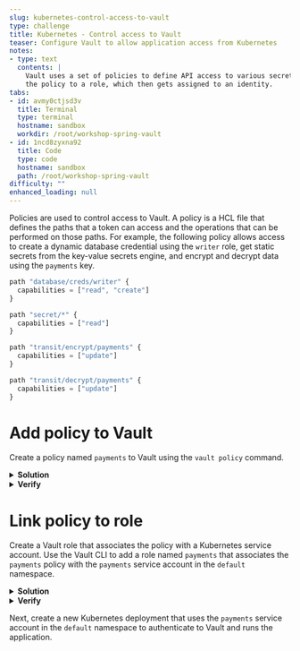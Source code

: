 ```yaml
---
slug: kubernetes-control-access-to-vault
type: challenge
title: Kubernetes - Control access to Vault
teaser: Configure Vault to allow application access from Kubernetes
notes:
- type: text
  contents: |
    Vault uses a set of policies to define API access to various secrets engines and paths. You can attach
    the policy to a role, which then gets assigned to an identity.
tabs:
- id: avmy0ctjsd3v
  title: Terminal
  type: terminal
  hostname: sandbox
  workdir: /root/workshop-spring-vault
- id: 1ncd8zyxna92
  title: Code
  type: code
  hostname: sandbox
  path: /root/workshop-spring-vault
difficulty: ""
enhanced_loading: null
---
```


Policies are used to control access to Vault.  A policy is a HCL file that defines
the paths that a token can access and the operations that can be performed on those
paths. For example, the following policy allows access to create a dynamic
database credential using the `writer` role, get static secrets from the key-value
secrets engine, and encrypt and decrypt data using the `payments` key.

```javascript
path "database/creds/writer" {
  capabilities = ["read", "create"]
}

path "secret/*" {
  capabilities = ["read"]
}

path "transit/encrypt/payments" {
  capabilities = ["update"]
}

path "transit/decrypt/payments" {
  capabilities = ["update"]
}
```

Add policy to Vault
===

Create a policy named `payments` to Vault using the `vault policy` command.

<details>
<summary><b>Solution</b></summary>
Run the following command in the <b>Terminal</b> tab.

```shell
vault policy write payments - <<EOF
path "database/creds/writer" {
  capabilities = ["read", "create"]
}

path "secret/*" {
  capabilities = ["read"]
}

path "transit/encrypt/payments" {
  capabilities = ["update"]
}

path "transit/decrypt/payments" {
  capabilities = ["update"]
}
EOF
```
</details>

<details>
<summary><b>Verify</b></summary>
After adding the policy, verify that you can read the policy using the following:

```shell
vault policy read payments
```
</details>

Link policy to role
===

Create a Vault role that associates the policy with a Kubernetes service account. 
Use the Vault CLI to add a role named `payments` that associates the `payments` policy with the
`payments` service account in the `default` namespace.

<details>
<summary><b>Solution</b></summary>
Run the following command in the <b>Terminal</b> tab.

```shell
vault write auth/kubernetes/role/payments \
  bound_service_account_names=payments \
  bound_service_account_namespaces=default \
  token_policies=payments
  ttl=24h
```
</details>

<details>
<summary><b>Verify</b></summary>
After adding the role, verify that you can read the role using the following:

```shell
vault read auth/kubernetes/role/payments
```
</details>

Next, create a new Kubernetes deployment
that uses the `payments` service account in the `default` namespace
to authenticate to Vault and runs the application.